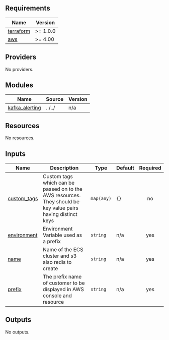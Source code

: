 <!-- BEGIN_TF_DOCS -->
## Requirements

| Name                                                                      | Version  |
|---------------------------------------------------------------------------|----------|
| <a name="requirement_terraform"></a> [terraform](#requirement\_terraform) | >= 1.0.0 |
| <a name="requirement_aws"></a> [aws](#requirement\_aws)                   | >= 4.00  |

## Providers

No providers.

## Modules

| Name                                                                             | Source | Version |
|----------------------------------------------------------------------------------|--------|---------|
| <a name="module_kafka_alerting"></a> [kafka\_alerting](#module\_kafka\_alerting) | ../../ | n/a     |

## Resources

No resources.

## Inputs

| Name                                                                  | Description                                                                                                  | Type       | Default | Required |
|-----------------------------------------------------------------------|--------------------------------------------------------------------------------------------------------------|------------|---------|:--------:|
| <a name="input_custom_tags"></a> [custom\_tags](#input\_custom\_tags) | Custom tags which can be passed on to the AWS resources. They should be key value pairs having distinct keys | `map(any)` | `{}`    |    no    |
| <a name="input_environment"></a> [environment](#input\_environment)   | Environment Variable used as a prefix                                                                        | `string`   | n/a     |   yes    |
| <a name="input_name"></a> [name](#input\_name)                        | Name of the ECS cluster and s3 also redis to create                                                          | `string`   | n/a     |   yes    |
| <a name="input_prefix"></a> [prefix](#input\_prefix)                  | The prefix name of customer to be displayed in AWS console and resource                                      | `string`   | n/a     |   yes    |

## Outputs

No outputs.
<!-- END_TF_DOCS -->
